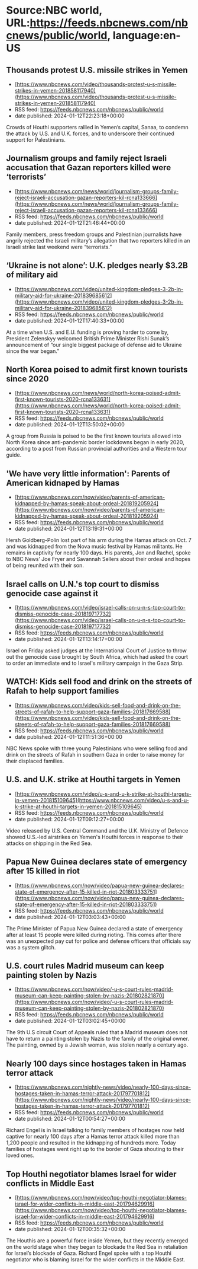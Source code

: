 # Source:NBC world, URL:https://feeds.nbcnews.com/nbcnews/public/world, language:en-US

## Thousands protest U.S. missile strikes in Yemen
 - [https://www.nbcnews.com/video/thousands-protest-u-s-missile-strikes-in-yemen-201858117940](https://www.nbcnews.com/video/thousands-protest-u-s-missile-strikes-in-yemen-201858117940)
 - RSS feed: https://feeds.nbcnews.com/nbcnews/public/world
 - date published: 2024-01-12T22:23:18+00:00

Crowds of Houthi supporters rallied in Yemen’s capital, Sanaa, to condemn the attack by U.S. and U.K. forces, and to underscore their continued support for Palestinians.

## Journalism groups and family reject Israeli accusation that Gazan reporters killed were ‘terrorists’
 - [https://www.nbcnews.com/news/world/journalism-groups-family-reject-israeli-accusation-gazan-reporters-kil-rcna133666](https://www.nbcnews.com/news/world/journalism-groups-family-reject-israeli-accusation-gazan-reporters-kil-rcna133666)
 - RSS feed: https://feeds.nbcnews.com/nbcnews/public/world
 - date published: 2024-01-12T21:46:44+00:00

Family members, press freedom groups and Palestinian journalists have angrily rejected the Israeli military’s allegation that two reporters killed in an Israeli strike last weekend were “terrorists.”

## ‘Ukraine is not alone’: U.K. pledges nearly $3.2B of military aid
 - [https://www.nbcnews.com/video/united-kingdom-pledges-3-2b-in-military-aid-for-ukraine-201839685612](https://www.nbcnews.com/video/united-kingdom-pledges-3-2b-in-military-aid-for-ukraine-201839685612)
 - RSS feed: https://feeds.nbcnews.com/nbcnews/public/world
 - date published: 2024-01-12T17:40:33+00:00

At a time when U.S. and E.U. funding is proving harder to come by, President Zelenskyy welcomed British Prime Minister Rishi Sunak’s announcement of “our single biggest package of defense aid to Ukraine since the war began.”

## North Korea poised to admit first known tourists since 2020
 - [https://www.nbcnews.com/news/world/north-korea-poised-admit-first-known-tourists-2020-rcna133631](https://www.nbcnews.com/news/world/north-korea-poised-admit-first-known-tourists-2020-rcna133631)
 - RSS feed: https://feeds.nbcnews.com/nbcnews/public/world
 - date published: 2024-01-12T13:50:02+00:00

A group from Russia is poised to be the first known tourists allowed into North Korea since anti-pandemic border lockdowns began in early 2020, according to a post from Russian provincial authorities and a Western tour guide.

## 'We have very little information': Parents of American kidnaped by Hamas
 - [https://www.nbcnews.com/now/video/parents-of-american-kidnapped-by-hamas-speak-about-ordeal-201819205924](https://www.nbcnews.com/now/video/parents-of-american-kidnapped-by-hamas-speak-about-ordeal-201819205924)
 - RSS feed: https://feeds.nbcnews.com/nbcnews/public/world
 - date published: 2024-01-12T13:19:31+00:00

Hersh Goldberg-Polin lost part of his arm during the Hamas attack on Oct. 7 and was kidnapped from the Nova music festival by Hamas militants. He remains in captivity for nearly 100 days. His parents, Jon and Rachel, spoke to NBC News’ Joe Fryer and Savannah Sellers about their ordeal and hopes of being reunited with their son.

## Israel calls on U.N.'s top court to dismiss genocide case against it
 - [https://www.nbcnews.com/video/israel-calls-on-u-n-s-top-court-to-dismiss-genocide-case-201819717732](https://www.nbcnews.com/video/israel-calls-on-u-n-s-top-court-to-dismiss-genocide-case-201819717732)
 - RSS feed: https://feeds.nbcnews.com/nbcnews/public/world
 - date published: 2024-01-12T13:14:17+00:00

Israel on Friday asked judges at the International Court of Justice to throw out the genocide case brought by South Africa, which had asked the court to order an immediate end to Israel's military campaign in the Gaza Strip.

## WATCH: Kids sell food and drink on the streets of Rafah to help support families
 - [https://www.nbcnews.com/video/kids-sell-food-and-drink-on-the-streets-of-rafah-to-help-support-gaza-families-201817669588](https://www.nbcnews.com/video/kids-sell-food-and-drink-on-the-streets-of-rafah-to-help-support-gaza-families-201817669588)
 - RSS feed: https://feeds.nbcnews.com/nbcnews/public/world
 - date published: 2024-01-12T11:51:36+00:00

NBC News spoke with three young Palestinians who were selling food and drink on the streets of Rafah in southern Gaza in order to raise money for their displaced families.

## U.S. and U.K. strike at Houthi targets in Yemen
 - [https://www.nbcnews.com/video/u-s-and-u-k-strike-at-houthi-targets-in-yemen-201815109645](https://www.nbcnews.com/video/u-s-and-u-k-strike-at-houthi-targets-in-yemen-201815109645)
 - RSS feed: https://feeds.nbcnews.com/nbcnews/public/world
 - date published: 2024-01-12T09:12:27+00:00

Video released by U.S. Central Command and the U.K. Ministry of Defence showed U.S.-led airstrikes on Yemen's Houthi forces in response to their attacks on shipping in the Red Sea.

## Papua New Guinea declares state of emergency after 15 killed in riot
 - [https://www.nbcnews.com/now/video/papua-new-guinea-declares-state-of-emergency-after-15-killed-in-riot-201803333751](https://www.nbcnews.com/now/video/papua-new-guinea-declares-state-of-emergency-after-15-killed-in-riot-201803333751)
 - RSS feed: https://feeds.nbcnews.com/nbcnews/public/world
 - date published: 2024-01-12T03:03:43+00:00

The Prime Minister of Papua New Guinea declared a state of emergency after at least 15 people were killed during rioting. This comes after there was an unexpected pay cut for police and defense officers that officials say was a system glitch.

## U.S. court rules Madrid museum can keep painting stolen by Nazis
 - [https://www.nbcnews.com/now/video/-u-s-court-rules-madrid-museum-can-keep-painting-stolen-by-nazis-201802821870](https://www.nbcnews.com/now/video/-u-s-court-rules-madrid-museum-can-keep-painting-stolen-by-nazis-201802821870)
 - RSS feed: https://feeds.nbcnews.com/nbcnews/public/world
 - date published: 2024-01-12T03:02:45+00:00

The 9th U.S circuit Court of Appeals ruled that a Madrid museum does not have to return a painting stolen by Nazis to the family of the original owner. The painting, owned by a Jewish woman, was stolen nearly a century ago.

## Nearly 100 days since hostages taken in Hamas terror attack
 - [https://www.nbcnews.com/nightly-news/video/nearly-100-days-since-hostages-taken-in-hamas-terror-attack-201797701812](https://www.nbcnews.com/nightly-news/video/nearly-100-days-since-hostages-taken-in-hamas-terror-attack-201797701812)
 - RSS feed: https://feeds.nbcnews.com/nbcnews/public/world
 - date published: 2024-01-12T00:54:27+00:00

Richard Engel is in Israel talking to family members of hostages now held captive for nearly 100 days after a Hamas terror attack killed more than 1,200 people and resulted in the kidnapping of hundreds more. Today families of hostages went right up to the border of Gaza shouting to their loved ones.

## Top Houthi negotiator blames Israel for wider conflicts in Middle East
 - [https://www.nbcnews.com/now/video/top-houthi-negotiator-blames-israel-for-wider-conflicts-in-middle-east-201794629916](https://www.nbcnews.com/now/video/top-houthi-negotiator-blames-israel-for-wider-conflicts-in-middle-east-201794629916)
 - RSS feed: https://feeds.nbcnews.com/nbcnews/public/world
 - date published: 2024-01-12T00:35:32+00:00

The Houthis are a powerful force inside Yemen, but they recently emerged on the world stage when they began to blockade the Red Sea in retaliation for Israel’s blockade of Gaza. Richard Engel spoke with a top Houthi negotiator who is blaming Israel for the wider conflicts in the Middle East.

